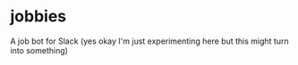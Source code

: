 # jobbies
A job bot for Slack (yes okay I'm just experimenting here but this might turn into something)
